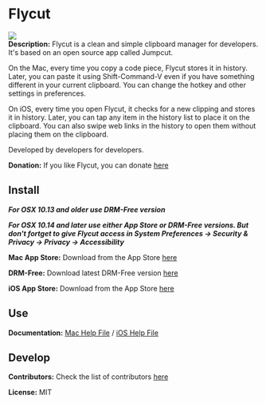 # Flycut
<a href="https://github.com/TermiT/Flycut/releases"><img src="http://a3.mzstatic.com/us/r1000/047/Purple/fb/53/f2/mzi.mcaxwyjm.175x175-75.png" /></a><br />
**Description:**
Flycut is a clean and simple clipboard manager for developers. It's based on an open source app called Jumpcut.

On the Mac, every time you copy a code piece, Flycut stores it in history. Later, you can paste it using Shift-Command-V even if you have something different in your current clipboard. You can change the hotkey and other settings in preferences.

On iOS, every time you open Flycut, it checks for a new clipping and stores it in history. Later, you can tap any item in the history list to place it on the clipboard. You can also swipe web links in the history to open them without placing them on the clipboard.

Developed by developers for developers.

**Donation:**
If you like Flycut, you can donate [here](https://paypal.me/flycut)

## Install

***For OSX 10.13 and older use DRM-Free version***

***For OSX 10.14 and later use either App Store or DRM-Free versions. But don't fortget to give Flycut access in System Preferences -> Security & Privacy -> Privacy -> Accessibility***

**Mac App Store:**
Download from the App Store [here](http://itunes.apple.com/us/app/flycut-clipboard-manager/id442160987?mt=12)

**DRM-Free:**
Download latest DRM-Free version [here](https://github.com/MarkJerde/Flycut/releases/latest)

**iOS App Store:**
Download from the App Store [here](https://itunes.apple.com/us/app/flycut/id1273639655?mt=8)

## Use
**Documentation:**
[Mac Help File](help.md) / [iOS Help File](help.iOS.md)

## Develop
**Contributors:**
Check the list of contributors [here](https://github.com/TermiT/Flycut/graphs/contributors)

**License:**
MIT
